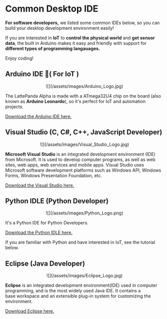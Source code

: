 # Common Desktop IDE

**For software developers,** we listed some common IDEs below, so you can build your desktop development environment easily! 

If you are interested in **IoT** to **control the physical world** and **get sensor data**, the built in Arduino makes it easy and friendly with support for **different types of programming langauages.**

Enjoy coding!


## Arduino IDE ( For IoT ) 

<center>![](/assets/images/Arduino_Logo.jpg)</center>

The LattePanda Alpha is made with a ATmega32U4 chip on the board (also known as **Arduino Leonardo**), so it's perfect for IoT and automation projects. 

[Download the Arduino IDE here.](https://www.arduino.cc/en/Main/Donate)

## Visual Studio (C, C#, C++, JavaScript Developer)

<center>![](/assets/images/Visual_Studio_Logo.jpg)</center>

**Microsoft Visual Studio** is an integrated development environment (IDE) from Microsoft. It is used to develop computer programs, as well as web sites, web apps, web services and mobile apps. Visual Studio uses Microsoft software development platforms such as Windows API, Windows Forms, Windows Presentation Foundation, etc.

[Download the Visual Studio here.](https://www.visualstudio.com/)

## Python IDLE (Python Developer) 

<center>![](/assets/images/Python_Logo.png)</center>

It's a Python IDE for Python Developers. 

[Download the Python IDLE here.](https://www.python.org/downloads/)

If you are familiar with Python and have interested in IoT, see the tutorial below.

## Eclipse (Java Developer)

<center>![](/assets/images/Eclipse_Logo.jpg)</center>

**Eclipse** is an integrated development environment(IDE) used in computer programming, and is the most widely used Java IDE. It contains a base workspace and an extensible plug-in system for customizing the environment.  

[Download Eclipse here.](https://www.eclipse.org/downloads/)



